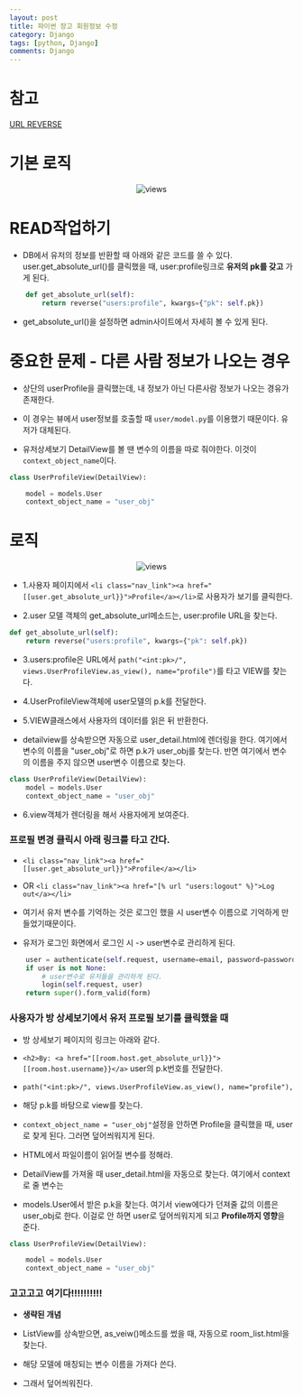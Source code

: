 ```yaml
---
layout: post
title: 파이썬 장고 회원정보 수정 
category: Django
tags: [python, Django]
comments: Django
---
```


# 참고

[URL REVERSE](https://wayhome25.github.io/django/2017/05/05/django-url-reverse/)

# 기본 로직

<center>
<figure>
<img src="https://imgur.com/qYcME8Y.png" alt="views">
<figcaption></figcaption>
</figure>
</center>

# READ작업하기

- DB에서 유저의 정보를 반환할 때 아래와 같은 코드를 쓸 수 있다. user.get_absolute_url()를 클릭했을 때, user:profile링크로 **유저의 pk를 갖고** 가게 된다.

```python
    def get_absolute_url(self):
        return reverse("users:profile", kwargs={"pk": self.pk})
```

- get_absolute_url()을 설정하면 admin사이트에서 자세히 볼 수 있게 된다.

# 중요한 문제 - 다른 사람 정보가 나오는 경우

- 상단의 userProfile을 클릭했는데, 내 정보가 아닌 다른사람 정보가 나오는 경유가 존재한다.

- 이 경우는 뷰에서 user정보를 호출할 때 `user/model.py`를 이용했기 때문이다. 유저가 대체된다.

- 유저상세보기 DetailView를 볼 땐 변수의 이름을 따로 줘야한다. 이것이 `context_object_name`이다.

```python
class UserProfileView(DetailView):

    model = models.User
    context_object_name = "user_obj"
```

# 로직

<center>
<figure>
<img src="https://imgur.com/BTmJVln.png" alt="views">
<figcaption></figcaption>
</figure>
</center>

- 1.사용자 페이지에서 `<li class="nav_link"><a href="[[user.get_absolute_url}}">Profile</a></li>`로 사용자가 보기를 클릭한다.

- 2.user 모델 객체의 get_absolute_url메소드는, user:profile URL을 찾는다.

```python
def get_absolute_url(self):
    return reverse("users:profile", kwargs={"pk": self.pk})
```

- 3.users:profile은 URL에서 `path("<int:pk>/", views.UserProfileView.as_view(), name="profile")`를 타고 VIEW를 찾는다.

- 4.UserProfileView객체에 user모델의 p.k를 전달한다.

- 5.VIEW클래스에서 사용자의 데이터를 읽은 뒤 반환한다.

- detailview를 상속받으면 자동으로 user_detail.html에 렌더링을 한다. 여기에서 변수의 이름을 "user_obj"로 하면 p.k가 user_obj를 찾는다. 반면 여기에서 변수의 이름을 주지 않으면 user변수 이름으로 찾는다.

```python
class UserProfileView(DetailView):
    model = models.User
    context_object_name = "user_obj"
```

- 6.view객체가 렌더링을 해서 사용자에게 보여준다.

### 프로필 변경 클릭시 아래 링크를 타고 간다.

- `<li class="nav_link"><a href="[[user.get_absolute_url}}">Profile</a></li>`

- OR `<li class="nav_link"><a href="[% url "users:logout" %}">Log out</a></li>`

- 여기서 유저 변수를 기억하는 것은 로그인 했을 시 user변수 이름으로 기억하게 만들었기때문이다.

- 유저가 로그인 화면에서 로그인 시 -> user변수로 관리하게 된다.

```python
    user = authenticate(self.request, username=email, password=password)
    if user is not None:
        # user변수로 유저들을 관리하게 된다.
        login(self.request, user)
    return super().form_valid(form)
```

### 사용자가 방 상세보기에서 유저 프로필 보기를 클릭했을 때

- 방 상세보기 페이지의 링크는 아래와 같다.

- `<h2>By: <a href="[[room.host.get_absolute_url}}">[[room.host.username}}</a>` user의 p.k번호를 전달한다.

- `path("<int:pk>/", views.UserProfileView.as_view(), name="profile"),`

- 해당 p.k를 바탕으로 view를 찾는다.

- `context_object_name = "user_obj"`설정을 안하면 Profile을 클릭했을 때, user로 찾게 된다. 그러면 덮어씌워지게 된다.

- HTML에서 파일이름이 읽어질 변수를 정해라.

- DetailView를 가져올 때 user_detail.html을 자동으로 찾는다. 여기에서 context로 줄 변수는

- models.User에서 받은 p.k을 찾는다. 여기서 view에다가 던져줄 값의 이름은 user_obj로 한다. 이걸로 안 하면 user로 덮어씌워지게 되고 **Profile까지 영향**을 준다.

```python
class UserProfileView(DetailView):

    model = models.User
    context_object_name = "user_obj"
```

### 고고고고 여기다!!!!!!!!!!

- **생략된 개념**

- ListView를 상속받으면, as_veiw()메소드를 썼을 때, 자동으로 room_list.html을 찾는다.

- 해당 모델에 매칭되는 변수 이름을 가져다 쓴다.

- 그래서 덮어씌워진다.